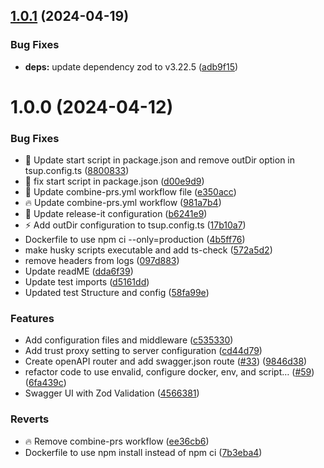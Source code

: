 ## [1.0.1](https://github.com/edwinhern/express-typescript-2024/compare/v1.0.0...v1.0.1) (2024-04-19)

### Bug Fixes

- **deps:** update dependency zod to v3.22.5 ([adb9f15](https://github.com/edwinhern/express-typescript-2024/commit/adb9f15afb97d76143c1c36bc3cd159676802648))

# 1.0.0 (2024-04-12)

### Bug Fixes

- :art: Update start script in package.json and remove outDir option in tsup.config.ts ([8800833](https://github.com/edwinhern/express-typescript-2024/commit/8800833df78871fa37d96cef38cdfc2d2f4bb8b1))
- :bug: fix start script in package.json ([d00e9d9](https://github.com/edwinhern/express-typescript-2024/commit/d00e9d966b4d6c2ae955639958de74381b8bb600))
- :bug: Update combine-prs.yml workflow file ([e350acc](https://github.com/edwinhern/express-typescript-2024/commit/e350acce8301358467d589fb88b6c25f34899754))
- :fire: Update combine-prs.yml workflow ([981a7b4](https://github.com/edwinhern/express-typescript-2024/commit/981a7b4af56394dc683a00f0450d6e339f7e9627))
- :wrench: Update release-it configuration ([b6241e9](https://github.com/edwinhern/express-typescript-2024/commit/b6241e9af453ecdb9ff370e30ced17d48430d707))
- :zap: Add outDir configuration to tsup.config.ts ([17b10a7](https://github.com/edwinhern/express-typescript-2024/commit/17b10a7b2ff219db7c4c6cc04422c47be5648f6d))
- Dockerfile to use npm ci --only=production ([4b5ff76](https://github.com/edwinhern/express-typescript-2024/commit/4b5ff76ab852f02c63f7c333628b02a64f7a0731))
- make husky scripts executable and add ts-check ([572a5d2](https://github.com/edwinhern/express-typescript-2024/commit/572a5d2a556306ad8dd41b43cb785e04b687b87a))
- remove headers from logs ([097d883](https://github.com/edwinhern/express-typescript-2024/commit/097d8835bd0b0a64d82776c0d4fd836295186e70))
- Update readME ([dda6f39](https://github.com/edwinhern/express-typescript-2024/commit/dda6f396856d41918fd8f912084e21ffe3325d33))
- Update test imports ([d5161dd](https://github.com/edwinhern/express-typescript-2024/commit/d5161dd64b629a7889b819d63ac6456bb647ae5b))
- Updated test Structure and config ([58fa99e](https://github.com/edwinhern/express-typescript-2024/commit/58fa99e70613d217a8dbb06acb43b12b76311535))

### Features

- Add configuration files and middleware ([c535330](https://github.com/edwinhern/express-typescript-2024/commit/c53533085cd6bfa89cad61c1c16882e5447d24a9))
- Add trust proxy setting to server configuration ([cd44d79](https://github.com/edwinhern/express-typescript-2024/commit/cd44d798091ceac9221d309a525c388d5f47b106))
- Create openAPI router and add swagger.json route ([#33](https://github.com/edwinhern/express-typescript-2024/issues/33)) ([9846d38](https://github.com/edwinhern/express-typescript-2024/commit/9846d3854aefe2dafa45573179e2b2d4f58b45c3))
- refactor code to use envalid, configure docker, env, and script… ([#59](https://github.com/edwinhern/express-typescript-2024/issues/59)) ([6fa439c](https://github.com/edwinhern/express-typescript-2024/commit/6fa439c1590ea3a2e6c3c0c0138e46487a11178a))
- Swagger UI with Zod Validation ([4566381](https://github.com/edwinhern/express-typescript-2024/commit/4566381aec8959c369c695f20f1205e636c4635c))

### Reverts

- :fire: Remove combine-prs workflow ([ee36cb6](https://github.com/edwinhern/express-typescript-2024/commit/ee36cb6294e656a3310360987e1f2a332118aaae))
- Dockerfile to use npm install instead of npm ci ([7b3eba4](https://github.com/edwinhern/express-typescript-2024/commit/7b3eba49392a90a6623d14a16e102003d86eb910))
